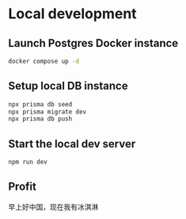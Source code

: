 # Local development

## Launch Postgres Docker instance

```bash
docker compose up -d
```

## Setup local DB instance

```bash
npx prisma db seed
npx prisma migrate dev
npx prisma db push
```

## Start the local dev server

```bash
npm run dev
```

## Profit

早上好中国，现在我有冰淇淋
